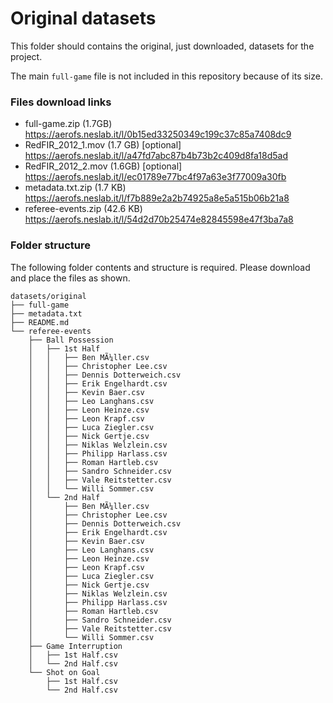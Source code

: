 # Original datasets

This folder should contains the original, just downloaded, datasets for the
project.

The main `full-game` file is not included in this repository because of its size.


### Files download links

- full-game.zip (1.7GB) <https://aerofs.neslab.it/l/0b15ed33250349c199c37c85a7408dc9>
- RedFIR_2012_1.mov (1.7 GB) [optional] <https://aerofs.neslab.it/l/a47fd7abc87b4b73b2c409d8fa18d5ad>
- RedFIR_2012_2.mov (1.6GB) [optional] <https://aerofs.neslab.it/l/ec01789e77bc4f97a63e3f77009a30fb>
- metadata.txt.zip (1.7 KB) <https://aerofs.neslab.it/l/f7b889e2a2b74925a8e5a515b06b21a8>
- referee-events.zip (42.6 KB) <https://aerofs.neslab.it/l/54d2d70b25474e82845598e47f3ba7a8>

### Folder structure

The following folder contents and structure is required. Please download and
place the files as shown.

```
datasets/original
├── full-game
├── metadata.txt
├── README.md
└── referee-events
    ├── Ball Possession
    │   ├── 1st Half
    │   │   ├── Ben MÃ¼ller.csv
    │   │   ├── Christopher Lee.csv
    │   │   ├── Dennis Dotterweich.csv
    │   │   ├── Erik Engelhardt.csv
    │   │   ├── Kevin Baer.csv
    │   │   ├── Leo Langhans.csv
    │   │   ├── Leon Heinze.csv
    │   │   ├── Leon Krapf.csv
    │   │   ├── Luca Ziegler.csv
    │   │   ├── Nick Gertje.csv
    │   │   ├── Niklas Welzlein.csv
    │   │   ├── Philipp Harlass.csv
    │   │   ├── Roman Hartleb.csv
    │   │   ├── Sandro Schneider.csv
    │   │   ├── Vale Reitstetter.csv
    │   │   └── Willi Sommer.csv
    │   └── 2nd Half
    │       ├── Ben MÃ¼ller.csv
    │       ├── Christopher Lee.csv
    │       ├── Dennis Dotterweich.csv
    │       ├── Erik Engelhardt.csv
    │       ├── Kevin Baer.csv
    │       ├── Leo Langhans.csv
    │       ├── Leon Heinze.csv
    │       ├── Leon Krapf.csv
    │       ├── Luca Ziegler.csv
    │       ├── Nick Gertje.csv
    │       ├── Niklas Welzlein.csv
    │       ├── Philipp Harlass.csv
    │       ├── Roman Hartleb.csv
    │       ├── Sandro Schneider.csv
    │       ├── Vale Reitstetter.csv
    │       └── Willi Sommer.csv
    ├── Game Interruption
    │   ├── 1st Half.csv
    │   └── 2nd Half.csv
    └── Shot on Goal
        ├── 1st Half.csv
        └── 2nd Half.csv
```